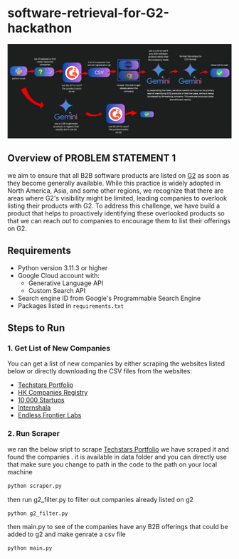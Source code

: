 # software-retrieval-for-G2-hackathon
![Image Alt text](/architecture.png "Architecture")

## Overview of PROBLEM STATEMENT 1
we aim to ensure that all B2B software products are listed on  [G2](https://www.g2.com/)  as soon as they become generally available. While this practice is widely adopted in North America, Asia, and some other regions, we recognize that there are areas where G2's visibility might be limited, leading companies to overlook listing their products with G2.
To address this challenge, we have build a product that helps to proactively identifying these overlooked products so that we can reach out to companies to encourage them to list their offerings on G2.


## Requirements

- Python version 3.11.3 or higher
- Google Cloud account with:
  - Generative Language API
  - Custom Search API
- Search engine ID from Google's Programmable Search Engine
- Packages listed in `requirements.txt`

## Steps to Run

### 1. Get List of New Companies

You can get a list of new companies by either scraping the websites listed below or directly downloading the CSV files from the websites:

- [Techstars Portfolio](https://www.techstars.com/portfolio)
- [HK Companies Registry](https://data.gov.hk/en-data/dataset/hk-cr-crdata-list-newly-registered-companies-2324)
- [10,000 Startups](https://10000startups.com/our-startups)
- [Internshala](https://internshala.com/internships/matching-preferences/)
- [Endless Frontier Labs](https://endlessfrontierlabs.com/startups/)

### 2. Run Scraper

we ran the below sript to scrape [Techstars Portfolio](https://www.techstars.com/portfolio) 
we have scraped it and found the companies  . it is available in  data folder and you can directly use that 
make sure you change to path in the code to the path on your local machine
```bash
python scraper.py
```

then run g2_filter.py to filter out companies already listed on g2 
```bash
python g2_filter.py
```


then main.py to see of the companies have any B2B offerings that could be added to g2 and make genrate a csv file
```bash
python main.py
```


